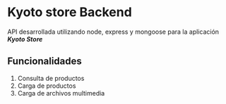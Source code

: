 # Kyoto store Backend

API desarrollada utilizando node, express y mongoose para la aplicación ***Kyoto Store***

## Funcionalidades

1. Consulta de productos
2. Carga de productos
3. Carga de archivos multimedia
